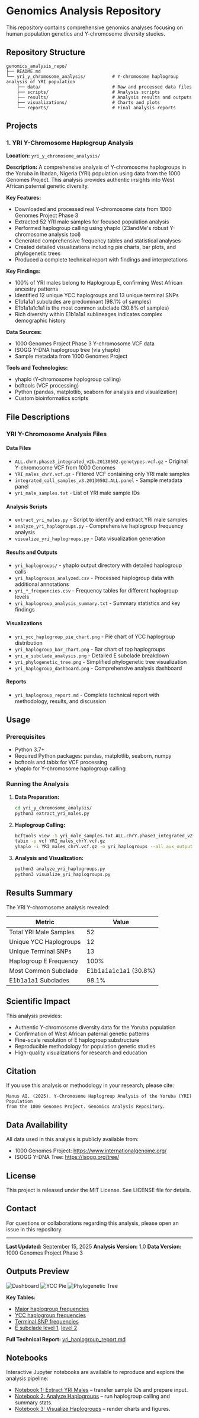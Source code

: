 # Genomics Analysis Repository

This repository contains comprehensive genomics analyses focusing on human population genetics and Y-chromosome diversity studies.

## Repository Structure

```
genomics_analysis_repo/
├── README.md
└── yri_y_chromosome_analysis/          # Y-chromosome haplogroup analysis of YRI population
    ├── data/                           # Raw and processed data files
    ├── scripts/                        # Analysis scripts
    ├── results/                        # Analysis results and outputs
    ├── visualizations/                 # Charts and plots
    └── reports/                        # Final analysis reports
```

## Projects

### 1. YRI Y-Chromosome Haplogroup Analysis

**Location:** `yri_y_chromosome_analysis/`

**Description:** A comprehensive analysis of Y-chromosome haplogroups in the Yoruba in Ibadan, Nigeria (YRI) population using data from the 1000 Genomes Project. This analysis provides authentic insights into West African paternal genetic diversity.

**Key Features:**
- Downloaded and processed real Y-chromosome data from 1000 Genomes Project Phase 3
- Extracted 52 YRI male samples for focused population analysis
- Performed haplogroup calling using yhaplo (23andMe's robust Y-chromosome analysis tool)
- Generated comprehensive frequency tables and statistical analyses
- Created detailed visualizations including pie charts, bar plots, and phylogenetic trees
- Produced a complete technical report with findings and interpretations

**Key Findings:**
- 100% of YRI males belong to Haplogroup E, confirming West African ancestry patterns
- Identified 12 unique YCC haplogroups and 13 unique terminal SNPs
- E1b1a1a1 subclades are predominant (98.1% of samples)
- E1b1a1a1c1a1 is the most common subclade (30.8% of samples)
- Rich diversity within E1b1a1a1 sublineages indicates complex demographic history

**Data Sources:**
- 1000 Genomes Project Phase 3 Y-chromosome VCF data
- ISOGG Y-DNA haplogroup tree (via yhaplo)
- Sample metadata from 1000 Genomes Project

**Tools and Technologies:**
- yhaplo (Y-chromosome haplogroup calling)
- bcftools (VCF processing)
- Python (pandas, matplotlib, seaborn for analysis and visualization)
- Custom bioinformatics scripts

## File Descriptions

### YRI Y-Chromosome Analysis Files

#### Data Files
- `ALL.chrY.phase3_integrated_v2b.20130502.genotypes.vcf.gz` - Original Y-chromosome VCF from 1000 Genomes
- `YRI_males_chrY.vcf.gz` - Filtered VCF containing only YRI male samples
- `integrated_call_samples_v3.20130502.ALL.panel` - Sample metadata panel
- `yri_male_samples.txt` - List of YRI male sample IDs

#### Analysis Scripts
- `extract_yri_males.py` - Script to identify and extract YRI male samples
- `analyze_yri_haplogroups.py` - Comprehensive haplogroup frequency analysis
- `visualize_yri_haplogroups.py` - Data visualization generation

#### Results and Outputs
- `yri_haplogroups/` - yhaplo output directory with detailed haplogroup calls
- `yri_haplogroups_analyzed.csv` - Processed haplogroup data with additional annotations
- `yri_*_frequencies.csv` - Frequency tables for different haplogroup levels
- `yri_haplogroup_analysis_summary.txt` - Summary statistics and key findings

#### Visualizations
- `yri_ycc_haplogroup_pie_chart.png` - Pie chart of YCC haplogroup distribution
- `yri_haplogroup_bar_chart.png` - Bar chart of top haplogroups
- `yri_e_subclade_analysis.png` - Detailed E subclade breakdown
- `yri_phylogenetic_tree.png` - Simplified phylogenetic tree visualization
- `yri_haplogroup_dashboard.png` - Comprehensive analysis dashboard

#### Reports
- `yri_haplogroup_report.md` - Complete technical report with methodology, results, and discussion

## Usage

### Prerequisites
- Python 3.7+
- Required Python packages: pandas, matplotlib, seaborn, numpy
- bcftools and tabix for VCF processing
- yhaplo for Y-chromosome haplogroup calling

### Running the Analysis

1. **Data Preparation:**
   ```bash
   cd yri_y_chromosome_analysis/
   python3 extract_yri_males.py
   ```

2. **Haplogroup Calling:**
   ```bash
   bcftools view -S yri_male_samples.txt ALL.chrY.phase3_integrated_v2b.20130502.genotypes.vcf.gz -O z -o YRI_males_chrY.vcf.gz
   tabix -p vcf YRI_males_chrY.vcf.gz
   yhaplo -i YRI_males_chrY.vcf.gz -o yri_haplogroups --all_aux_output
   ```

3. **Analysis and Visualization:**
   ```bash
   python3 analyze_yri_haplogroups.py
   python3 visualize_yri_haplogroups.py
   ```

## Results Summary

The YRI Y-chromosome analysis revealed:

| Metric | Value |
|--------|-------|
| Total YRI Male Samples | 52 |
| Unique YCC Haplogroups | 12 |
| Unique Terminal SNPs | 13 |
| Haplogroup E Frequency | 100% |
| Most Common Subclade | E1b1a1a1c1a1 (30.8%) |
| E1b1a1a1 Subclades | 98.1% |

## Scientific Impact

This analysis provides:
- Authentic Y-chromosome diversity data for the Yoruba population
- Confirmation of West African paternal genetic patterns
- Fine-scale resolution of E haplogroup substructure
- Reproducible methodology for population genetic studies
- High-quality visualizations for research and education

## Citation

If you use this analysis or methodology in your research, please cite:

```
Manus AI. (2025). Y-Chromosome Haplogroup Analysis of the Yoruba (YRI) Population 
from the 1000 Genomes Project. Genomics Analysis Repository.
```

## Data Availability

All data used in this analysis is publicly available from:
- 1000 Genomes Project: https://www.internationalgenome.org/
- ISOGG Y-DNA Tree: https://isogg.org/tree/

## License

This project is released under the MIT License. See LICENSE file for details.

## Contact

For questions or collaborations regarding this analysis, please open an issue in this repository.

---

**Last Updated:** September 15, 2025
**Analysis Version:** 1.0
**Data Version:** 1000 Genomes Project Phase 3



## Outputs Preview

![Dashboard](yri_y_chromosome_analysis/visualizations/yri_haplogroup_dashboard.png) 
![YCC Pie](yri_y_chromosome_analysis/visualizations/yri_ycc_haplogroup_pie_chart.png) 
![Phylogenetic Tree](yri_y_chromosome_analysis/visualizations/yri_phylogenetic_tree.png)

**Key Tables:**
- [Major haplogroup frequencies](yri_y_chromosome_analysis/results/yri_major_haplogroup_frequencies.csv)
- [YCC haplogroup frequencies](yri_y_chromosome_analysis/results/yri_ycc_haplogroup_frequencies.csv)
- [Terminal SNP frequencies](yri_y_chromosome_analysis/results/yri_terminal_snp_frequencies.csv)
- [E subclade level 1](yri_y_chromosome_analysis/results/yri_e_subclade_l1_frequencies.csv), [level 2](yri_y_chromosome_analysis/results/yri_e_subclade_l2_frequencies.csv)

**Full Technical Report:** [yri_haplogroup_report.md](yri_y_chromosome_analysis/reports/yri_haplogroup_report.md)


## Notebooks

Interactive Jupyter notebooks are available to reproduce and explore the analysis pipeline:

- [Notebook 1: Extract YRI Males](yri_y_chromosome_analysis/notebooks/01_extract_yri_males.ipynb) – transfer sample IDs and prepare input.
- [Notebook 2: Analyze Haplogroups](yri_y_chromosome_analysis/notebooks/02_analyze_haplogroups.ipynb) – run haplogroup calling and summary stats.
- [Notebook 3: Visualize Haplogroups](yri_y_chromosome_analysis/notebooks/03_visualize_haplogroups.ipynb) – render charts and figures.
